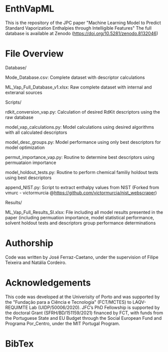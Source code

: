 # EnthVapML
This is the repository of the JPC paper "Machine Learning Model to Predict Standard Vaporization Enthalpies through Intelligible Features"
The full database is available at Zenodo (https://doi.org/10.5281/zenodo.8132046)


# File Overview

Database/

Mode_Database.csv: Complete dataset with descriptor calculations

ML_Vap_Full_Database_v1.xlsx: Raw complete dataset with internal and exteranal sources


Scripts/

rdkit_conversion_vap.py: Calculation of desired RdKit descriptors using the raw database

model_vap_calculations.py: Model calculations using desired algorithms with all calculated descriptors

model_desc_groups.py: Model performance using only best descriptors for model optimization

permut_importance_vap.py: Routine to determine best descriptors using permuataion importance

model_holdout_tests.py: Routine to perform chemical familiy holdout tests using best descriptors

append_NIST.py: Script to extract enthalpy values from NIST (Forked from vmurc - victormurcia @https://github.com/victormurcia/nist_webscraper)


Results/

ML_Vap_Full_Results_SI.xlsx: File including all model results presented in the paper (including permuation importance, model statistical performance, solvent holdout tests and descriptors group performance determinations

# Authorship
Code was written by José Ferraz-Caetano, under the supervision of Filipe Teixeira and Natália Cordeiro.

# Acknowledgements
This code was developed at the Univerisity of Porto and was supported by the "Fundação para a Ciência e Tecnologia" (FCT/MCTES) to LAQV-REQUIMTE Lab (UIDP/50006/2020). JFC’s PhD Fellowship is supported by the doctoral Grant (SFRH/BD/151159/2021) financed by FCT, with funds from the Portuguese State and EU Budget through the Social European Fund and Programa Por_Centro, under the MIT Portugal Program.

# BibTex

